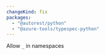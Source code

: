 ```yaml
---
changeKind: fix
packages:
  - "@autorest/python"
  - "@azure-tools/typespec-python"
---
```


Allow `_` in namespaces
